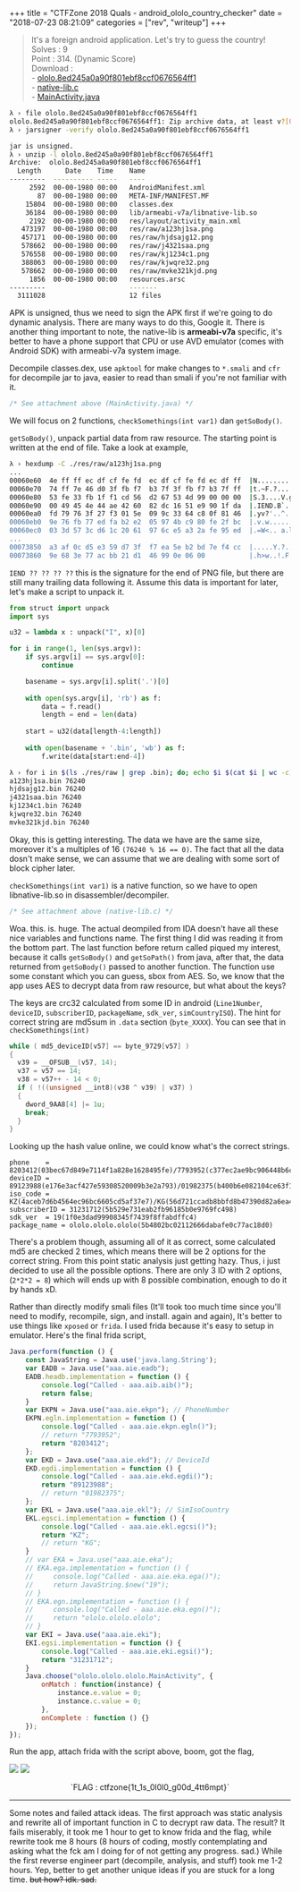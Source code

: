 +++
title = "CTFZone 2018 Quals - android_ololo_country_checker"
date = "2018-07-23 08:21:09"
categories = ["rev", "writeup"]
+++

> It's a foreign android application. Let's try to guess the country!
> <br>Solves : 9
> <br>Point : 314. (Dynamic Score)
> <br>Download : 
> <br>- [ololo.8ed245a0a90f801ebf8ccf0676564ff1](https://ctf.bi.zone/files/ololo.8ed245a0a90f801ebf8ccf0676564ff1)
> <br>- [native-lib.c](/img/ctfzone2018/native-lib.c)
> <br>- [MainActivity.java](/img/ctfzone2018/MainActivity.java)

```sh
λ › file ololo.8ed245a0a90f801ebf8ccf0676564ff1
ololo.8ed245a0a90f801ebf8ccf0676564ff1: Zip archive data, at least v?[0] to extract
λ › jarsigner -verify ololo.8ed245a0a90f801ebf8ccf0676564ff1

jar is unsigned.
λ › unzip -l ololo.8ed245a0a90f801ebf8ccf0676564ff1
Archive:  ololo.8ed245a0a90f801ebf8ccf0676564ff1
  Length      Date    Time    Name
---------  ---------- -----   ----
     2592  00-00-1980 00:00   AndroidManifest.xml
       87  00-00-1980 00:00   META-INF/MANIFEST.MF
    15804  00-00-1980 00:00   classes.dex
    36184  00-00-1980 00:00   lib/armeabi-v7a/libnative-lib.so
     2192  00-00-1980 00:00   res/layout/activity_main.xml
   473197  00-00-1980 00:00   res/raw/a123hj1sa.png
   457171  00-00-1980 00:00   res/raw/hjdsajg12.png
   578662  00-00-1980 00:00   res/raw/j4321saa.png
   576558  00-00-1980 00:00   res/raw/kj1234c1.png
   388063  00-00-1980 00:00   res/raw/kjwqre32.png
   578662  00-00-1980 00:00   res/raw/mvke321kjd.png
     1856  00-00-1980 00:00   resources.arsc
---------                     -------
  3111028                     12 files
```

APK is unsigned, thus we need to sign the APK first if we're going to do dynamic analysis. There are many ways to do this, Google it. There is another thing important to note, the native-lib is __armeabi-v7a__ specific, it's better to have a phone support that CPU or use AVD emulator (comes with Android SDK) with armeabi-v7a system image.

Decompile classes.dex, use `apktool` for make changes to `*.smali` and `cfr` for decompile jar to java, easier to read than smali if you're not familiar with it.

```java
/* See attachment above (MainActivity.java) */
```

We will focus on 2 functions, `checkSomethings(int var1)` dan `getSoBody()`.

`getSoBody()`, unpack partial data from raw resource. The starting point is written at the end of file. Take a look at example,
```sh
λ › hexdump -C ./res/raw/a123hj1sa.png
...
00060e60  4e ff ff ec df cf fe fd  ec df cf fe fd ec df ff  |N...............|
00060e70  74 ff 7e 46 d0 3f fb f7  b3 7f 3f fb f7 b3 7f ff  |t.~F.?....?.....|
00060e80  53 fe 33 fb 1f f1 cd 56  d2 67 53 4d 99 00 00 00  |S.3....V.gSM....|
00060e90  00 49 45 4e 44 ae 42 60  82 dc 16 51 e9 90 1f da  |.IEND.B`...Q....|
00060ea0  fd 79 76 3f 27 f3 01 5e  09 9c 33 64 c8 0f 81 46  |.yv?'..^..3d...F|
00060eb0  9e 76 fb 77 ed fa b2 e2  05 97 4b c9 80 fe 2f bc  |.v.w......K.../.|
00060ec0  03 3d 57 3c d6 1c 20 61  97 6c e5 a3 2a fe 95 ed  |.=W<.. a.l..*...|
...
00073850  a3 af 0c d5 e3 59 d7 3f  f7 ea 5e b2 bd 7e f4 cc  |.....Y.?..^..~..|
00073860  9e 68 3e 77 ac bb 21 d1  46 99 0e 06 00           |.h>w..!.F....|
```
`IEND ?? ?? ?? ??` this is the signature for the end of PNG file, but there are still many trailing data following it. Assume this data is important for later, let's make a script to unpack it.
```python
from struct import unpack
import sys

u32 = lambda x : unpack("I", x)[0]

for i in range(1, len(sys.argv)):
    if sys.argv[i] == sys.argv[0]:
        continue

    basename = sys.argv[i].split('.')[0]
    
    with open(sys.argv[i], 'rb') as f:
        data = f.read()
        length = end = len(data)
    
    start = u32(data[length-4:length])
    
    with open(basename + '.bin', 'wb') as f:
        f.write(data[start:end-4])
```
```sh
λ › for i in $(ls ./res/raw | grep .bin); do; echo $i $(cat $i | wc -c); done
a123hj1sa.bin 76240
hjdsajg12.bin 76240
j4321saa.bin 76240
kj1234c1.bin 76240
kjwqre32.bin 76240
mvke321kjd.bin 76240
```
Okay, this is getting interesting. The data we have are the same size, moreover it's a multiples of 16 `(76240 % 16 == 0)`. The fact that all the data dosn't make sense, we can assume that we are dealing with some sort of block cipher later.

`checkSomethings(int var1)` is a native function, so we have to open libnative-lib.so in disassembler/decompiler.

```C
/* See attachment above (native-lib.c) */
```
Woa. this. is. huge. The actual deompiled from IDA doesn't have all these nice variables and functions name. The first thing I did was reading it from the bottom part. The last function before return called piqued my interest, because it calls `getSoBody()` and `getSoPath()` from java, after that, the data returned from `getSoBody()` passed to another function. The function use some constant which you can guess, sbox from AES. So, we know that the app uses AES to decrypt data from raw resource, but what about the keys?

The keys are crc32 calculated from some ID in android (`Line1Number`, `deviceID`, `subscriberID`, `packageName`, `sdk_ver`, `simCountryISO`). The hint for correct string are md5sum in `.data` section (`byte_XXXX`). You can see that in `checkSomethings(int)`
```C
while ( md5_deviceID[v57] == byte_9729[v57] )
{
  v39 = __OFSUB__(v57, 14);
  v37 = v57 == 14;
  v38 = v57++ - 14 < 0;
  if ( !((unsigned __int8)(v38 ^ v39) | v37) )
  {
    dword_9AA8[4] |= 1u;
    break;
  }
}
```
Looking up the hash value online, we could know what's the correct strings.
```
phone    = 8203412(03bec67d849e7114f1a828e1628495fe)/7793952(c377ec2ae9bc906448b6c39326e42f04)
deviceID = 89123988(e176e3acf427e59308520009b3e2a793)/01982375(b400b6e082104ce63f18f45e64c2fbfd)
iso_code = KZ(4aceb7d6b4564ec96bc6605cd5af37e7)/KG(56d721ccadb8bbfd8b47390d82a6ea4b)
subscriberID = 31231712(5b529e731eab2fb96185b0e9769fc498)
sdk_ver  = 19(1f0e3dad99908345f7439f8ffabdffc4)
package_name = ololo.ololo.ololo(5b4802bc02112666dabafe0c77ac18d0)
```
There's a problem though, assuming all of it as correct, some calculated md5 are checked 2 times, which means there will be 2 options for the correct string. From this point static analysis just getting hazy. Thus, i just decided to use all the possible options. There are only 3 ID with 2 options, (`2*2*2 = 8`) which will ends up with 8 possible combination, enough to do it by hands xD.

Rather than directly modify smali files (It'll took too much time since you'll need to modify, recompile, sign, and install. again and again), It's better to use things like `xposed` or `frida`. I used frida because it's easy to setup in emulator. Here's the final frida script,

```javascript
Java.perform(function () {
    const JavaString = Java.use('java.lang.String');
    var EADB = Java.use("aaa.aie.eadb");
    EADB.headb.implementation = function () {
        console.log("Called - aaa.aib.aib()");
        return false;
    }
    var EKPN = Java.use("aaa.aie.ekpn"); // PhoneNumber
    EKPN.egln.implementation = function () {
        console.log("Called - aaa.aie.ekpn.egln()");
        // return "7793952";
        return "8203412";
    };
    var EKD = Java.use("aaa.aie.ekd"); // DeviceId
    EKD.egdi.implementation = function () {
        console.log("Called - aaa.aie.ekd.egdi()");
        return "89123988";
        // return "01982375";
    };
    var EKL = Java.use("aaa.aie.ekl"); // SimIsoCountry
    EKL.egsci.implementation = function () {
        console.log("Called - aaa.aie.ekl.egcsi()");
        return "KZ";
        // return "KG";
    }
    // var EKA = Java.use("aaa.aie.eka");
    // EKA.ega.implementation = function () {
    //     console.log("Called - aaa.aie.eka.ega()");
    //     return JavaString.$new("19");
    // }
    // EKA.egn.implementation = function () {
    //     console.log("Called - aaa.aie.eka.egn()");
    //     return "ololo.ololo.ololo";
    // }
    var EKI = Java.use("aaa.aie.eki");
    EKI.egsi.implementation = function () {
        console.log("Called - aaa.aie.eki.egsi()");
        return "31231712";
    }
    Java.choose("ololo.ololo.ololo.MainActivity", {
        onMatch : function(instance) {
            instance.e.value = 0;
            instance.c.value = 0;
        },
        onComplete : function () {}
    });
});
```

Run the app, attach frida with the script above, boom, got the flag,

![](/img/ctfzone2018/ololo1.png)
![](/img/ctfzone2018/ololo2.png)

<center>`FLAG : ctfzone{1t_1s_0l0l0_g00d_4tt6mpt}`</center>

----------------------

Some notes and failed attack ideas. The first approach was static analysis and rewrite all of important function in C to decrypt raw data. The result? It fails miserably, it took me 1 hour to get to know frida and the flag, while rewrite took me 8 hours (8 hours of coding, mostly contemplating and asking what the fck am I doing for of not getting any progress. sad.) While the first reverse engineer part (decompile, analysis, and stuff) took me 1-2 hours. Yep, better to get another unique ideas if you are stuck for a long time. ~~but how? idk. sad.~~